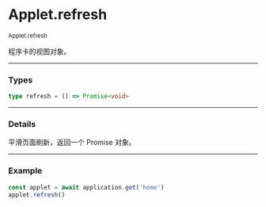 # Applet.refresh

<small>Applet.refresh</small>

程序卡的视图对象。

---

<h3>Types</h3>

```ts
type refresh = () => Promise<void>
```

---

<h3>Details</h3>

平滑页面刷新，返回一个 Promise 对象。

---

<h3>Example</h3>

```ts
const applet = await application.get('home')
applet.refresh()
```
